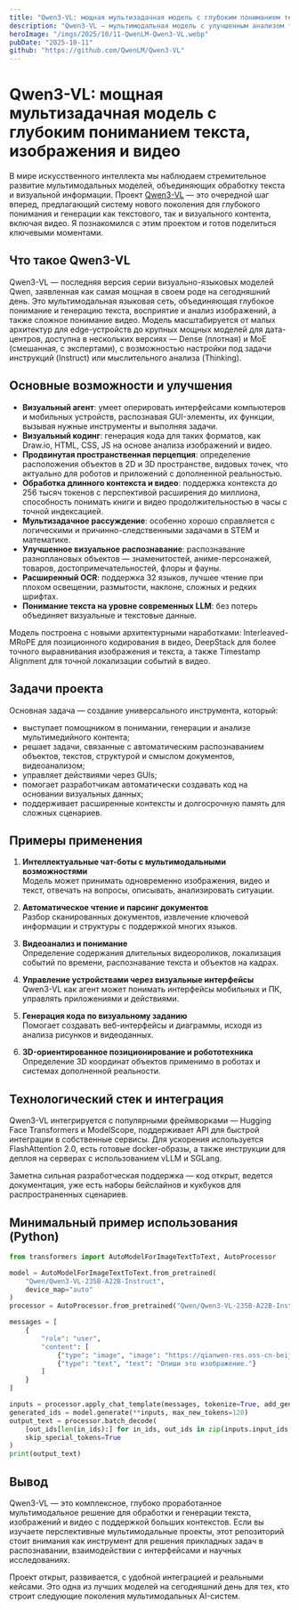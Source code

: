 ```yaml
---
title: "Qwen3-VL: мощная мультизадачная модель с глубоким пониманием текста, изображения и видео"
description: "Qwen3-VL — мультимодальная модель с улучшенным анализом текста, изображений и видео, 3D-локацией и взаимодействием с устройствами."
heroImage: "/imgs/2025/10/11-QwenLM-Qwen3-VL.webp"
pubDate: "2025-10-11"
github: "https://github.com/QwenLM/Qwen3-VL"
---
```


# Qwen3-VL: мощная мультизадачная модель с глубоким пониманием текста, изображения и видео

В мире искусственного интеллекта мы наблюдаем стремительное развитие мультимодальных моделей, объединяющих обработку текста и визуальной информации. Проект [Qwen3-VL](https://github.com/QwenLM/Qwen3-VL) — это очередной шаг вперед, предлагающий систему нового поколения для глубокого понимания и генерации как текстового, так и визуального контента, включая видео. Я познакомился с этим проектом и готов поделиться ключевыми моментами.

## Что такое Qwen3-VL

Qwen3-VL — последняя версия серии визуально-языковых моделей Qwen, заявленная как самая мощная в своем роде на сегодняшний день. Это мультимодальная языковая сеть, объединяющая глубокое понимание и генерацию текста, восприятие и анализ изображений, а также сложное понимание видео. Модель масштабируется от малых архитектур для edge-устройств до крупных мощных моделей для дата-центров, доступна в нескольких версиях — Dense (плотная) и MoE (смешанная, с экспертами), с возможностью настройки под задачи инструкций (Instruct) или мыслительного анализа (Thinking).

## Основные возможности и улучшения

- **Визуальный агент**: умеет оперировать интерфейсами компьютеров и мобильных устройств, распознавая GUI-элементы, их функции, вызывая нужные инструменты и выполняя задачи.
- **Визуальный кодинг**: генерация кода для таких форматов, как Draw.io, HTML, CSS, JS на основе анализа изображений и видео.
- **Продвинутая пространственная перцепция**: определение расположения объектов в 2D и 3D пространстве, видовых точек, что актуально для роботов и приложений с дополненной реальностью.
- **Обработка длинного контекста и видео**: поддержка контекста до 256 тысяч токенов с перспективой расширения до миллиона, способность понимать книги и видео продолжительностью в часы с точной индексацией.
- **Мультизадачное рассуждение**: особенно хорошо справляется с логическими и причинно-следственными задачами в STEM и математике.
- **Улучшенное визуальное распознавание**: распознавание разноплановых объектов — знаменитостей, аниме-персонажей, товаров, достопримечательностей, флоры и фауны.
- **Расширенный OCR**: поддержка 32 языков, лучшее чтение при плохом освещении, размытости, наклоне, сложных и редких шрифтах.
- **Понимание текста на уровне современных LLM**: без потерь объединяет визуальные и текстовые данные.

Модель построена с новыми архитектурными наработками: Interleaved-MRoPE для позиционного кодирования в видео, DeepStack для более точного выравнивания изображения и текста, а также Timestamp Alignment для точной локализации событий в видео.

## Задачи проекта

Основная задача — создание универсального инструмента, который:

- выступает помощником в понимании, генерации и анализе мультимедийного контента;
- решает задачи, связанные с автоматическим распознаванием объектов, текстов, структурой и смыслом документов, видеоанализом;
- управляет действиями через GUIs;
- помогает разработчикам автоматически создавать код на основании визуальных данных;
- поддерживает расширенные контексты и долгосрочную память для сложных сценариев.

## Примеры применения

1. **Интеллектуальные чат-боты с мультимодальными возможностями**  
   Модель может принимать одновременно изображения, видео и текст, отвечать на вопросы, описывать, анализировать ситуации.

2. **Автоматическое чтение и парсинг документов**  
   Разбор сканированных документов, извлечение ключевой информации и структуры с поддержкой многих языков.

3. **Видеоанализ и понимание**  
   Определение содержания длительных видеороликов, локализация событий по времени, распознавание текста и объектов на кадрах.

4. **Управление устройствами через визуальные интерфейсы**  
   Qwen3-VL как агент может понимать интерфейсы мобильных и ПК, управлять приложениями и действиями.

5. **Генерация кода по визуальному заданию**  
   Помогает создавать веб-интерфейсы и диаграммы, исходя из анализа рисунков и видеоданных.

6. **3D-ориентированное позиционирование и робототехника**  
   Определение 3D координат объектов применимо в роботах и системах дополненной реальности.

## Технологический стек и интеграция

Qwen3-VL интегрируется с популярными фреймворками — Hugging Face Transformers и ModelScope, поддерживает API для быстрой интеграции в собственные сервисы. Для ускорения используется FlashAttention 2.0, есть готовые docker-образы, а также инструкции для деплоя на серверах с использованием vLLM и SGLang.

Заметна сильная разработческая поддержка — код открыт, ведется документация, уже есть наборы бейслайнов и кукбуков для распространенных сценариев.

## Минимальный пример использования (Python)

```python
from transformers import AutoModelForImageTextToText, AutoProcessor

model = AutoModelForImageTextToText.from_pretrained(
    "Qwen/Qwen3-VL-235B-A22B-Instruct",
    device_map="auto"
)
processor = AutoProcessor.from_pretrained("Qwen/Qwen3-VL-235B-A22B-Instruct")

messages = [
    {
        "role": "user",
        "content": [
            {"type": "image", "image": "https://qianwen-res.oss-cn-beijing.aliyuncs.com/Qwen-VL/assets/demo.jpeg"},
            {"type": "text", "text": "Опиши это изображение."}
        ]
    }
]

inputs = processor.apply_chat_template(messages, tokenize=True, add_generation_prompt=True, return_tensors="pt").to(model.device)
generated_ids = model.generate(**inputs, max_new_tokens=128)
output_text = processor.batch_decode(
    [out_ids[len(in_ids):] for in_ids, out_ids in zip(inputs.input_ids, generated_ids)],
    skip_special_tokens=True
)
print(output_text)
```

## Вывод

Qwen3-VL — это комплексное, глубоко проработанное мультимодальное решение для обработки и генерации текста, изображений и видео с поддержкой больших контекстов. Если вы изучаете перспективные мультимодальные проекты, этот репозиторий стоит внимания как инструмент для решения прикладных задач в распознавании, взаимодействии с интерфейсами и научных исследованиях.

Проект открыт, развивается, с удобной интеграцией и реальными кейсами. Это одна из лучших моделей на сегодняшний день для тех, кто строит следующие поколения мультимодальных AI-систем.